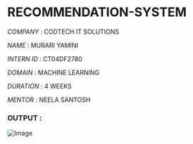 # RECOMMENDATION-SYSTEM

*COMPANY* : CODTECH IT SOLUTIONS

*NAME* : MURARI YAMINI

*INTERN ID* : CT04DF2780

*DOMAIN* : MACHINE LEARNING

*DURATION* : 4 WEEKS

*MENTOR* : NEELA SANTOSH

### OUTPUT :
![Image](https://github.com/user-attachments/assets/95ee58cb-5466-4b12-a13d-fb461a2e51ff)
